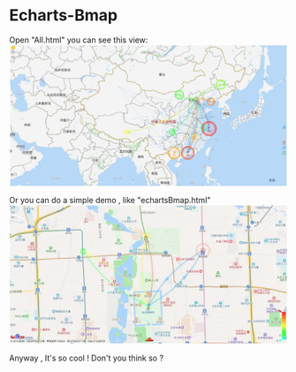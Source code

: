 # Echarts-Bmap
Open "All.html" you can see this view:
 ![图片不存在](https://github.com/eguitarkchen/Echarts-Bmap/blob/master/All.jpg?raw=true)

Or you can do a simple demo , like "echartsBmap.html"
![图片不存在](https://github.com/eguitarkchen/Echarts-Bmap/blob/master/echartsBmap.jpg?raw=true)

Anyway , It's so cool ! Don't you think so ?
